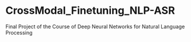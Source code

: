 # CrossModal_Finetuning_NLP-ASR
Final Project of the Course of Deep Neural Networks for Natural Language Processing
